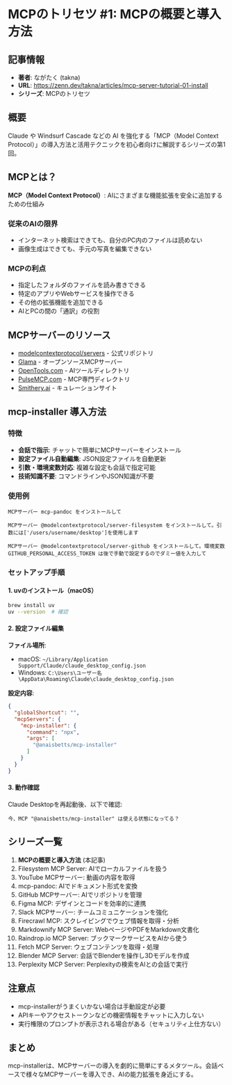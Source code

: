 # MCPのトリセツ #1: MCPの概要と導入方法

## 記事情報
- **著者**: ながたく (takna)
- **URL**: https://zenn.dev/takna/articles/mcp-server-tutorial-01-install
- **シリーズ**: MCPのトリセツ

## 概要
Claude や Windsurf Cascade などの AI を強化する「MCP（Model Context Protocol）」の導入方法と活用テクニックを初心者向けに解説するシリーズの第1回。

## MCPとは？
**MCP（Model Context Protocol）**: AIにさまざまな機能拡張を安全に追加するための仕組み

### 従来のAIの限界
- インターネット検索はできても、自分のPC内のファイルは読めない
- 画像生成はできても、手元の写真を編集できない

### MCPの利点
- 指定したフォルダのファイルを読み書きできる
- 特定のアプリやWebサービスを操作できる
- その他の拡張機能を追加できる
- AIとPCの間の「通訳」の役割

## MCPサーバーのリソース
- [modelcontextprotocol/servers](https://github.com/modelcontextprotocol/servers) - 公式リポジトリ
- [Glama](https://glama.ai/mcp/servers) - オープンソースMCPサーバー
- [OpenTools.com](https://opentools.com/registry/) - AIツールディレクトリ
- [PulseMCP.com](https://pulsemcp.com/) - MCP専門ディレクトリ
- [Smithery.ai](https://smithery.ai/) - キュレーションサイト

## mcp-installer 導入方法

### 特徴
- **会話で指示**: チャットで簡単にMCPサーバーをインストール
- **設定ファイル自動編集**: JSON設定ファイルを自動更新
- **引数・環境変数対応**: 複雑な設定も会話で指定可能
- **技術知識不要**: コマンドラインやJSON知識が不要

### 使用例
```
MCPサーバー mcp-pandoc をインストールして

MCPサーバー @modelcontextprotocol/server-filesystem をインストールして。引数には['/users/username/desktop']を使用します

MCPサーバー @modelcontextprotocol/server-github をインストールして。環境変数 GITHUB_PERSONAL_ACCESS_TOKEN は後で手動で設定するのでダミー値を入力して
```

### セットアップ手順

#### 1. uvのインストール（macOS）
```bash
brew install uv
uv --version  # 確認
```

#### 2. 設定ファイル編集
**ファイル場所**:
- macOS: `~/Library/Application Support/Claude/claude_desktop_config.json`
- Windows: `C:\Users\ユーザー名\AppData\Roaming\Claude\claude_desktop_config.json`

**設定内容**:
```json
{
  "globalShortcut": "",
  "mcpServers": {
    "mcp-installer": {
      "command": "npx",
      "args": [
        "@anaisbetts/mcp-installer"
      ]
    }
  }
}
```

#### 3. 動作確認
Claude Desktopを再起動後、以下で確認:
```
今、MCP "@anaisbetts/mcp-installer" は使える状態になってる？
```

## シリーズ一覧
1. **MCPの概要と導入方法** (本記事)
2. Filesystem MCP Server: AIでローカルファイルを扱う
3. YouTube MCPサーバー: 動画の内容を取得
4. mcp-pandoc: AIでドキュメント形式を変換
5. GitHub MCPサーバー: AIでリポジトリを管理
6. Figma MCP: デザインとコードを効率的に連携
7. Slack MCPサーバー: チームコミュニケーションを強化
8. Firecrawl MCP: スクレイピングでウェブ情報を取得・分析
9. Markdownify MCP Server: WebページやPDFをMarkdown文書化
10. Raindrop.io MCP Server: ブックマークサービスをAIから使う
11. Fetch MCP Server: ウェブコンテンツを取得・処理
12. Blender MCP Server: 会話でBlenderを操作し3Dモデルを作成
13. Perplexity MCP Server: Perplexityの検索をAIとの会話で実行

## 注意点
- mcp-installerがうまくいかない場合は手動設定が必要
- APIキーやアクセストークンなどの機密情報をチャットに入力しない
- 実行権限のプロンプトが表示される場合がある（セキュリティ上仕方ない）

## まとめ
mcp-installerは、MCPサーバーの導入を劇的に簡単にするメタツール。会話ベースで様々なMCPサーバーを導入でき、AIの能力拡張を身近にする。